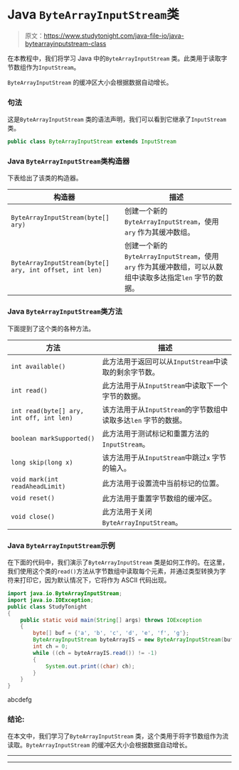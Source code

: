 # Java `ByteArrayInputStream`类

> 原文：<https://www.studytonight.com/java-file-io/java-bytearrayinputstream-class>

在本教程中，我们将学习 Java 中的`ByteArrayInputStream` 类。此类用于读取字节数组作为`InputStream`。

`ByteArrayInputStream` 的缓冲区大小会根据数据自动增长。

### 句法

这是`ByteArrayInputStream` 类的语法声明，我们可以看到它继承了`InputStream` 类。

```java
public class ByteArrayInputStream extends InputStream 
```

### Java `ByteArrayInputStream`类构造器

下表给出了该类的构造器。

| 构造器 | 描述 |
| --- | --- |
| `ByteArrayInputStream(byte[] ary)` | 创建一个新的`ByteArrayInputStream`，使用`ary` 作为其缓冲数组。 |
| `ByteArrayInputStream(byte[] ary, int offset, int len)` | 创建一个新的`ByteArrayInputStream`，使用`ary` 作为其缓冲数组，可以从数组中读取多达指定`len` 字节的数据。 |

### Java `ByteArrayInputStream`类方法

下面提到了这个类的各种方法。

| 方法 | 描述 |
| --- | --- |
| `int available()` | 此方法用于返回可以从`InputStream`中读取的剩余字节数。 |
| `int read()` | 此方法用于从`InputStream`中读取下一个字节的数据。 |
| `int read(byte[] ary, int off, int len)` | 该方法用于从`InputStream`的字节数组中读取多达`len` 字节的数据。 |
| `boolean markSupported()` | 此方法用于测试标记和重置方法的`InputStream`。 |
| `long skip(long x)` | 该方法用于从`InputStream`中跳过`x` 字节的输入。 |
| `void mark(int readAheadLimit)` | 此方法用于设置流中当前标记的位置。 |
| `void reset()` | 此方法用于重置字节数组的缓冲区。 |
| `void close()` | 此方法用于关闭`ByteArrayInputStream`。 |

### Java `ByteArrayInputStream`示例

在下面的代码中，我们演示了`ByteArrayInputStream` 类是如何工作的。在这里，我们使用这个类的`read()`方法从字节数组中读取每个元素，并通过类型转换为字符来打印它，因为默认情况下，它将作为 ASCII 代码出现。

```java
import java.io.ByteArrayInputStream;
import java.io.IOException;
public class StudyTonight 
{
	public static void main(String[] args) throws IOException 
	{  
		byte[] buf = {'a', 'b', 'c', 'd', 'e', 'f', 'g'};  
		ByteArrayInputStream byteArrayIS = new ByteArrayInputStream(buf);  
		int ch = 0;  
		while ((ch = byteArrayIS.read()) != -1) 
		{  
			System.out.print((char) ch); 
		}    
	}  
}
```

abcdefg

### 结论:

在本文中，我们学习了`ByteArrayInputStream` 类，这个类用于将字节数组作为流读取。`ByteArrayInputStream` 的缓冲区大小会根据数据自动增长。

* * *

* * *
